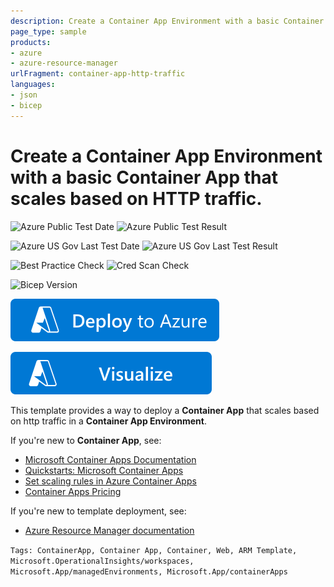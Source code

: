 ```yaml
---
description: Create a Container App Environment with a basic Container App that scales based on HTTP traffic.
page_type: sample
products:
- azure
- azure-resource-manager
urlFragment: container-app-http-traffic
languages:
- json
- bicep
---
```

# Create a Container App Environment with a basic Container App that scales based on HTTP traffic.

![Azure Public Test Date](https://azurequickstartsservice.blob.core.windows.net/badges/quickstarts/microsoft.app/container-app-scale-http/PublicLastTestDate.svg)
![Azure Public Test Result](https://azurequickstartsservice.blob.core.windows.net/badges/quickstarts/microsoft.app/container-app-scale-http/PublicDeployment.svg)

![Azure US Gov Last Test Date](https://azurequickstartsservice.blob.core.windows.net/badges/quickstarts/microsoft.app/container-app-scale-http/FairfaxLastTestDate.svg)
![Azure US Gov Last Test Result](https://azurequickstartsservice.blob.core.windows.net/badges/quickstarts/microsoft.app/container-app-scale-http/FairfaxDeployment.svg)

![Best Practice Check](https://azurequickstartsservice.blob.core.windows.net/badges/quickstarts/microsoft.app/container-app-scale-http/BestPracticeResult.svg)
![Cred Scan Check](https://azurequickstartsservice.blob.core.windows.net/badges/quickstarts/microsoft.app/container-app-scale-http/CredScanResult.svg)

![Bicep Version](https://azurequickstartsservice.blob.core.windows.net/badges/quickstarts/microsoft.app/container-app-scale-http/BicepVersion.svg)

[![Deploy To Azure](https://raw.githubusercontent.com/Azure/azure-quickstart-templates/master/1-CONTRIBUTION-GUIDE/images/deploytoazure.svg?sanitize=true)](https://portal.azure.com/#create/Microsoft.Template/uri/https%3A%2F%2Fraw.githubusercontent.com%2FAzure%2Fazure-quickstart-templates%2Fmaster%2Fquickstarts%2Fmicrosoft.app%2Fcontainer-app-scale-http%2Fazuredeploy.json)

[![Visualize](https://raw.githubusercontent.com/Azure/azure-quickstart-templates/master/1-CONTRIBUTION-GUIDE/images/visualizebutton.svg?sanitize=true)](http://armviz.io/#/?load=https%3A%2F%2Fraw.githubusercontent.com%2FAzure%2Fazure-quickstart-templates%2Fmaster%2Fquickstarts%2Fmicrosoft.app%2Fcontainer-app-scale-http%2Fazuredeploy.json)

This template provides a way to deploy a **Container App** that scales based on http traffic in a **Container App Environment**.

If you're new to **Container App**, see:

- [Microsoft Container Apps Documentation](https://docs.microsoft.com/azure/container-apps/)
- [Quickstarts: Microsoft Container Apps](https://docs.microsoft.com/azure/container-apps/get-started)
- [Set scaling rules in Azure Container Apps](https://learn.microsoft.com/azure/container-apps/scale-app)
- [Container Apps Pricing](https://azure.microsoft.com/pricing/details/container-apps/)

If you're new to template deployment, see:

- [Azure Resource Manager documentation](https://docs.microsoft.com/azure/azure-resource-manager/)

`Tags: ContainerApp, Container App, Container, Web, ARM Template, Microsoft.OperationalInsights/workspaces, Microsoft.App/managedEnvironments, Microsoft.App/containerApps`
